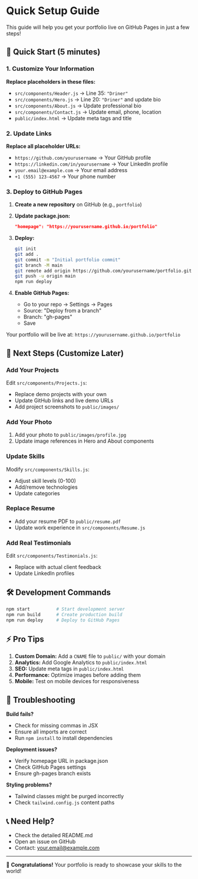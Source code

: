 # Quick Setup Guide

This guide will help you get your portfolio live on GitHub Pages in just a few steps!

## 🚀 Quick Start (5 minutes)

### 1. Customize Your Information

**Replace placeholders in these files:**

- `src/components/Header.js` → Line 35: `"Driner"`
- `src/components/Hero.js` → Line 20: `"Driner"` and update bio
- `src/components/About.js` → Update professional bio
- `src/components/Contact.js` → Update email, phone, location
- `public/index.html` → Update meta tags and title

### 2. Update Links

**Replace all placeholder URLs:**
- `https://github.com/yourusername` → Your GitHub profile
- `https://linkedin.com/in/yourusername` → Your LinkedIn profile  
- `your.email@example.com` → Your email address
- `+1 (555) 123-4567` → Your phone number

### 3. Deploy to GitHub Pages

1. **Create a new repository** on GitHub (e.g., `portfolio`)

2. **Update package.json:**
   ```json
   "homepage": "https://yourusername.github.io/portfolio"
   ```

3. **Deploy:**
   ```bash
   git init
   git add .
   git commit -m "Initial portfolio commit"
   git branch -M main
   git remote add origin https://github.com/yourusername/portfolio.git
   git push -u origin main
   npm run deploy
   ```

4. **Enable GitHub Pages:**
   - Go to your repo → Settings → Pages
   - Source: "Deploy from a branch"
   - Branch: "gh-pages"
   - Save

Your portfolio will be live at: `https://yourusername.github.io/portfolio`

## 🎨 Next Steps (Customize Later)

### Add Your Projects
Edit `src/components/Projects.js`:
- Replace demo projects with your own
- Update GitHub links and live demo URLs
- Add project screenshots to `public/images/`

### Add Your Photo
1. Add your photo to `public/images/profile.jpg`
2. Update image references in Hero and About components

### Update Skills
Modify `src/components/Skills.js`:
- Adjust skill levels (0-100)
- Add/remove technologies
- Update categories

### Replace Resume
- Add your resume PDF to `public/resume.pdf`
- Update work experience in `src/components/Resume.js`

### Add Real Testimonials
Edit `src/components/Testimonials.js`:
- Replace with actual client feedback
- Update LinkedIn profiles

## 🛠️ Development Commands

```bash
npm start          # Start development server
npm run build      # Create production build
npm run deploy     # Deploy to GitHub Pages
```

## ⚡ Pro Tips

1. **Custom Domain:** Add a `CNAME` file to `public/` with your domain
2. **Analytics:** Add Google Analytics to `public/index.html`
3. **SEO:** Update meta tags in `public/index.html`
4. **Performance:** Optimize images before adding them
5. **Mobile:** Test on mobile devices for responsiveness

## 🔧 Troubleshooting

**Build fails?**
- Check for missing commas in JSX
- Ensure all imports are correct
- Run `npm install` to install dependencies

**Deployment issues?**
- Verify homepage URL in package.json
- Check GitHub Pages settings
- Ensure gh-pages branch exists

**Styling problems?**
- Tailwind classes might be purged incorrectly
- Check `tailwind.config.js` content paths

## 📞 Need Help?

- Check the detailed README.md
- Open an issue on GitHub
- Contact: your.email@example.com

---

🎉 **Congratulations!** Your portfolio is ready to showcase your skills to the world! 